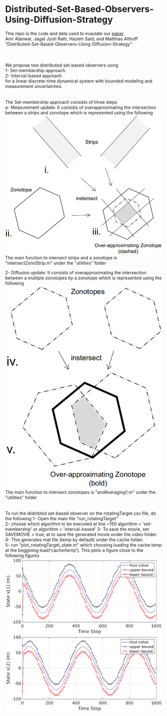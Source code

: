 # Distributed-Set-Based-Observers-Using-Diffusion-Strategy

This repo is the code and data used to evaulate our [paper](https://arxiv.org/abs/2003.10347)   <br />
Amr Alanwar, Jagat Jyoti Rath, Hazem Said, and Matthias Althoff "Distributed-Set-Based-Observers-Using-Diffusion-Strategy"<br />
<br />
<br />
<br />
We propose two distributed set-based observers using <br />
1- Set-membership approach<br />
2- Interval-based approach <br />
 for a linear discrete-time dynamical system with bounded modeling and measurement uncertainties. <br />
<br />
<br />
The Set-membership approach consists of three steps <br />
a- Measurement update: It consists of overapproximating the intersection between a strips and zonotope which is represented using the following
<img
src="output/meas2.png"
raw=true
alt="Subject Pronouns"
style="margin-right: 10px;"
/><br />
The main function to intersect strips and a zonotope is "intersectZonoStrip.m" under the "utilities" folder

2- Diffusion update: It consists of overapproximating the intersection between a multiple zonotopes by a zonotope which is represented using the following
<img
src="output/diff2.png"
raw=true
alt="Subject Pronouns"
style="margin-right: 10px;"
/><br />
The main function to intersect zonotopes is "andAveraging1.m" under the "utilities" folder
<br />
<br />
<br />
To run the distribted set-based observer on the rotatingTarget.csv file, do the following
1- Open the main file "run_rotatingTarget" <br /> 
2- choose which algorithm to be executed at line ~150 algorithm = 'set-membership' or algorithm = 'interval-based'
3- To save the movie, set<br />
SAVEMOVIE = true; 
at to save the generated movie under the video folder.<br />
4- This generates mat file (temp by default) under the cache folder. <br />
5- run "plot_rotatingTarget_state.m" which choosing loading the cache temp at the beggining load('cache/temp'). This plots a figure close to the following figures
<img
src="output/state_x1.png"
raw=true
alt="Subject Pronouns"
style="margin-right: 10px;"
/><br />
<img
src="output/state_x2.png"
raw=true
alt="Subject Pronouns"
style="margin-right: 10px;"
/><br />
<br />
<br />
<br />
